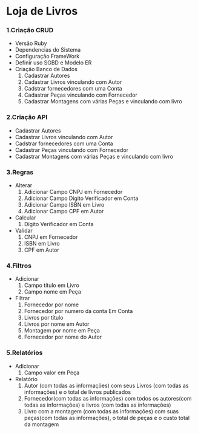 # Loja de Livros

### 1.Criação CRUD
- Versão Ruby
- Dependencias do Sistema
- Configuração FrameWork
- Definir uso SGBD e Modelo ER
- Criação Banco de Dados
  1. Cadastrar Autores
  2. Cadastrar Livros vinculando com Autor
  3. Cadstrar fornecedores com uma Conta
  4. Cadastrar Peças vinculando com Fornecedor
  5. Cadastrar Montagens com várias Peças e vinculando com livro
### 2.Criação API
- Cadastrar Autores
- Cadastrar Livros vinculando com Autor
- Cadstrar fornecedores com uma Conta
- Cadastrar Peças vinculando com Fornecedor
- Cadastrar Montagens com várias Peças e vinculando com livro
### 3.Regras
- Alterar
  1. Adicionar Campo CNPJ em Fornecedor
  2. Adicionar Campo Digito Verificador em Conta
  3. Adicionar Campo ISBN em Livro
  4. Adicionar Campo CPF em Autor
- Calcular
  1. Dígito Verificador em Conta
- Validar
  1. CNPJ em Fornecedor
  2. ISBN em Livro
  3. CPF  em Autor
### 4.Filtros
- Adicionar
  1. Campo título em Livro
  2. Campo nome em Peça
- Filtrar
  1. Fornecedor por nome
  2. Fornecedor por numero da conta Em Conta
  3. Livros por título
  4. Livros por nome em Autor
  5. Montagem por nome em Peça
  6. Fornecedor por nome do Autor
### 5.Relatórios
- Adicionar
  1. Campo valor em Peça
- Relatório
  1. Autor (com todas as informações) com seus Livros (com todas as informações) e o total de livros publicados
  2. Fornecedor(com todas as informações) com todos os autores(com todas as informações) e livros (com todas as informações)
  3. Livro com a montagem (com todas as informações) com suas peças(com todas as informações), o total de peças e o custo total da montagem
